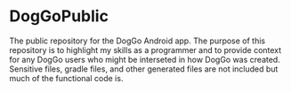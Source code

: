# DogGoPublic
The public repository for the DogGo Android app. The purpose of this repository is to highlight my skills as a programmer and to provide context for any DogGo users who might be interseted in how DogGo was created. Sensitive files, gradle files, and other generated files are not included but much of the functional code is.
